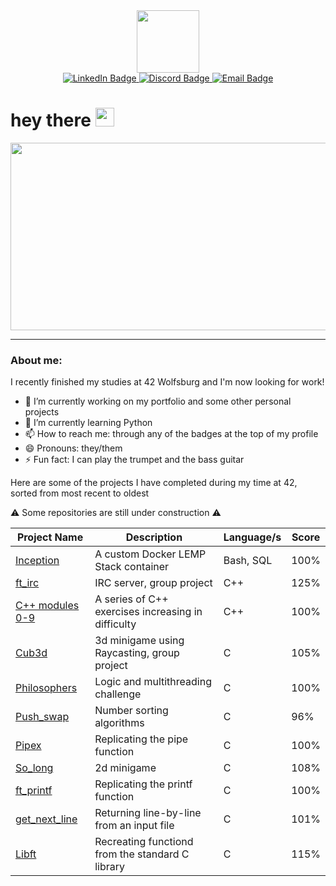 <!--
**jasperbobasper/jasperbobasper** is a ✨ _special_ ✨ repository because its `README.md` (this file) appears on your GitHub profile.

Here are some ideas to get you started:

- 🔭 I’m currently working on ...
- 🌱 I’m currently learning ...
- 👯 I’m looking to collaborate on ...
- 🤔 I’m looking for help with ...
- 💬 Ask me about ...
- 📫 How to reach me: ...
- 😄 Pronouns: ...
- ⚡ Fun fact: ...
-->

<div id="header" align="center">
  <img src="https://media.giphy.com/media/3o6fIZccObf5LrK7UQ/giphy.gif" width="100"/>
  <div id="badges">
  <a href="https://www.linkedin.com/in/jasper-pfannkuchen" target="_blank">
    <img src="https://img.shields.io/badge/LinkedIn-blue?style=for-the-badge&logo=linkedin&logoColor=white" alt="LinkedIn Badge"/>
  </a>
  <a href="https://discordapp.com/users/416943663227076618" target="_blank">
    <img src="https://img.shields.io/badge/Discord-blueviolet?logo=Discord&logoColor=white&style=for-the-badge" alt="Discord Badge"/>
  </a>
  <a href="mailto: jaspfannkuchen@gmail.com">
    <img src="https://img.shields.io/badge/EMail-red?logo=Gmail&logoColor=white&style=for-the-badge" alt="Email Badge"/>
  </a>
</div>
</div>
<h1>
  hey there
  <img src="https://media.giphy.com/media/1BgsIepcDbmim0ihCZ/giphy.gif" width="30px"/>
</h1>
<div align="center">
  <img src="https://media.giphy.com/media/X4siH54rWRmfovt3wr/giphy.gif" width="600" height="300"/>
</div>

---

### About me: 

I recently finished my studies at 42 Wolfsburg and I'm now looking for work! 

- 🔭 I’m currently working on my portfolio and some other personal projects
- 🌱 I’m currently learning Python
- 📫 How to reach me: through any of the badges at the top of my profile
- 😄 Pronouns: they/them
- ⚡ Fun fact: I can play the trumpet and the bass guitar

Here are some of the projects I have completed during my time at 42, sorted from most recent to oldest

⚠️ Some repositories are still under construction ⚠️

| Project Name      | Description                                           | Language/s         | Score    |
|-------------------|-------------------------------------------------------|------------------  |----------|
| <a href="https://github.com/jasperbobasper/inception">Inception</a>         | A custom Docker LEMP Stack container                  | Bash, SQL          | 100% |
| <a href="https://github.com/jasperbobasper/ft_irc">ft_irc</a>            | IRC server, group project                             | C++                | 125% |
| <a href="https://github.com/jasperbobasper/CPP">C++ modules 0-9</a>   | A series of C++ exercises increasing in difficulty    | C++                | 100% |
| <a href="https://github.com/jasperbobasper/Cub3d">Cub3d</a>              | 3d minigame using Raycasting, group project           | C                  | 105% |
| <a href="https://github.com/jasperbobasper/Philosophers">Philosophers</a>       | Logic and multithreading challenge                    | C                  | 100% |
| <a href="https://github.com/jasperbobasper/Push_swap">Push_swap</a>          | Number sorting algorithms                             | C                  | 96% |
| <a href="https://github.com/jasperbobasper/Pipex ">Pipex</a>              | Replicating the pipe function                         | C                  | 100% |
| <a href="https://github.com/jasperbobasper/So_long">So_long</a>            | 2d minigame                                           | C                  | 108% |
| <a href="https://github.com/jasperbobasper/ft_printf">ft_printf</a>          | Replicating the printf function                       | C                  | 100% |
| <a href="https://github.com/jasperbobasper/get_next_line ">get_next_line</a>      | Returning line-by-line from an input file             | C                  | 101% |
| <a href="https://github.com/jasperbobasper/libft">Libft</a>              | Recreating functiond from the standard C library      | C                  | 115% |

